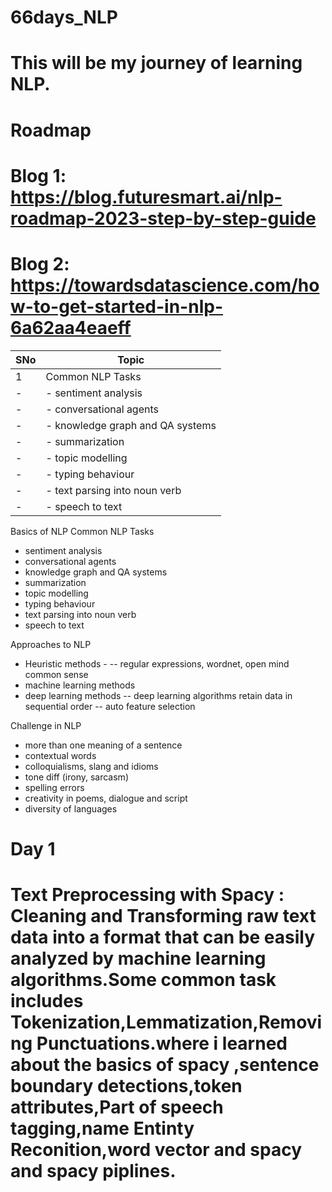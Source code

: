 # 66days_NLP
# This will be my journey of learning NLP.

# Roadmap
  # Blog 1: https://blog.futuresmart.ai/nlp-roadmap-2023-step-by-step-guide
  # Blog 2: https://towardsdatascience.com/how-to-get-started-in-nlp-6a62aa4eaeff

SNo|Topic|
|-|-|
1| Common NLP Tasks |
|-|- sentiment analysis|
|-|- conversational agents|
|-|- knowledge graph and QA systems|
|-|- summarization|
|-|- topic modelling|
|-|- typing behaviour|
|-|- text parsing into noun verb|
|-|- speech to text|

Basics of NLP
Common NLP Tasks
- sentiment analysis
- conversational agents
- knowledge graph and QA systems
- summarization
- topic modelling
- typing behaviour
- text parsing into noun verb
- speech to text

Approaches to NLP
- Heuristic methods - 
-- regular expressions, wordnet, open mind common sense
- machine learning methods
- deep learning methods
-- deep learning algorithms retain data in sequential order
-- auto feature selection

Challenge in NLP
- more than one meaning of a sentence
- contextual words
- colloquialisms, slang and idioms
- tone diff (irony, sarcasm)
- spelling errors
- creativity in poems, dialogue and script
- diversity of languages

# Day 1 

# Text Preprocessing with Spacy : Cleaning and Transforming raw text data into a format that can be easily analyzed by machine learning algorithms.Some common task includes Tokenization,Lemmatization,Removing Punctuations.where i learned about the basics of spacy ,sentence boundary detections,token attributes,Part of speech tagging,name Entinty Reconition,word vector and spacy and spacy piplines.


